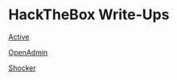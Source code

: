 # HackTheBox Write-Ups

[Active][3]

[OpenAdmin][2]

[Shocker][1]

[1]: https://www.notion.so/Shocker-917f0ae4b9644c80b91881b11569facb
[2]: https://www.notion.so/OpenAdmin-9bd3b4661ae6426bb6a6a4194a08faa2
[3]: https://www.notion.so/Active-7e42c0f69209498999e0efae54bd2729
